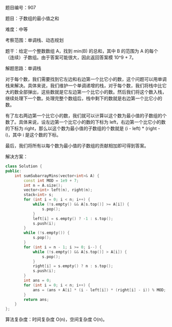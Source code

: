 题目编号：907

题目：子数组的最小值之和

难度：中等

考察范围：单调栈、动态规划

题干：给定一个整数数组 A，找到 min(B) 的总和，其中 B 的范围为 A 的每个（连续）子数组。由于答案可能很大，因此返回答案模 10^9 + 7。

解题思路：单调栈

对于每个数，我们需要找到它左边和右边第一个比它小的数，这个问题可以用单调栈来解决。具体来说，我们维护一个单调递增的栈，对于每个数，我们将栈中比它大的数全部弹出，这些数就是它左边第一个比它小的数。然后我们将这个数入栈，继续处理下一个数。处理完整个数组后，栈中剩下的数就是右边第一个比它小的数。

有了左右两边第一个比它小的数，我们就可以计算以这个数为最小值的子数组的个数了。具体来说，设左边第一个比它小的数的下标为 left，右边第一个比它小的数的下标为 right，那么以这个数为最小值的子数组的个数就是 (i - left) * (right - i)，其中 i 是这个数的下标。

最后，我们将所有以每个数为最小值的子数组的贡献相加即可得到答案。

解决方案：

```cpp
class Solution {
public:
    int sumSubarrayMins(vector<int>& A) {
        const int MOD = 1e9 + 7;
        int n = A.size();
        vector<int> left(n), right(n);
        stack<int> s;
        for (int i = 0; i < n; i++) {
            while (!s.empty() && A[s.top()] >= A[i]) {
                s.pop();
            }
            left[i] = s.empty() ? -1 : s.top();
            s.push(i);
        }
        while (!s.empty()) {
            s.pop();
        }
        for (int i = n - 1; i >= 0; i--) {
            while (!s.empty() && A[s.top()] > A[i]) {
                s.pop();
            }
            right[i] = s.empty() ? n : s.top();
            s.push(i);
        }
        int ans = 0;
        for (int i = 0; i < n; i++) {
            ans = (ans + A[i] * (i - left[i]) * (right[i] - i)) % MOD;
        }
        return ans;
    }
};
```

算法复杂度：时间复杂度 O(n)，空间复杂度 O(n)。
